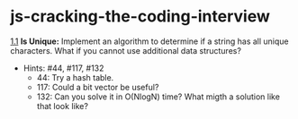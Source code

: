 # js-cracking-the-coding-interview

[1.1](./chapter01/1.1/IsUnique.js) **Is Unique:** Implement an algorithm to determine if a string has all unique characters. What if you cannot use additional data structures?
* Hints: #44, #117, #132
    * 44: Try a hash table.
    * 117: Could a bit vector be useful?
    * 132: Can you solve it in O(NlogN) time? What migth a solution like that look like?
